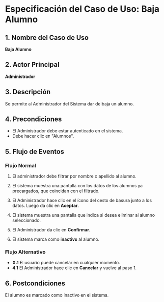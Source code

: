 # Especificación del Caso de Uso: Baja Alumno

## 1. Nombre del Caso de Uso
**Baja Alumno**

## 2. Actor Principal
**Administrador**

## 3. Descripción
Se permite al Administrador del Sistema dar de baja un alumno.

## 4. Precondiciones
- El Administrador debe estar autenticado en el sistema.
- Debe hacer clic en "Alumnos".

## 5. Flujo de Eventos

### Flujo Normal

1. El administrador debe filtrar por nombre o apellido al alumno.

1. El sistema muestra una pantalla con los datos de los alumnos ya precargados, que coincidan con el filtrado.  

2. El Administrador hace clic en el ícono del cesto de basura junto a los datos. Luego da clic en **Aceptar**.

3. El sistema muestra una pantalla que indica si desea eliminar al alumno seleccionado.

4. El Administrador da clic en **Confirmar**.

5. El sistema marca como **inactivo** al alumno.

### Flujo Alternativo
- **X.1** El usuario puede cancelar en cualquier momento.
- **4.1** El Administrador hace clic en **Cancelar** y vuelve al paso 1.

## 6. Postcondiciones
El alumno es marcado como inactivo en el sistema.

